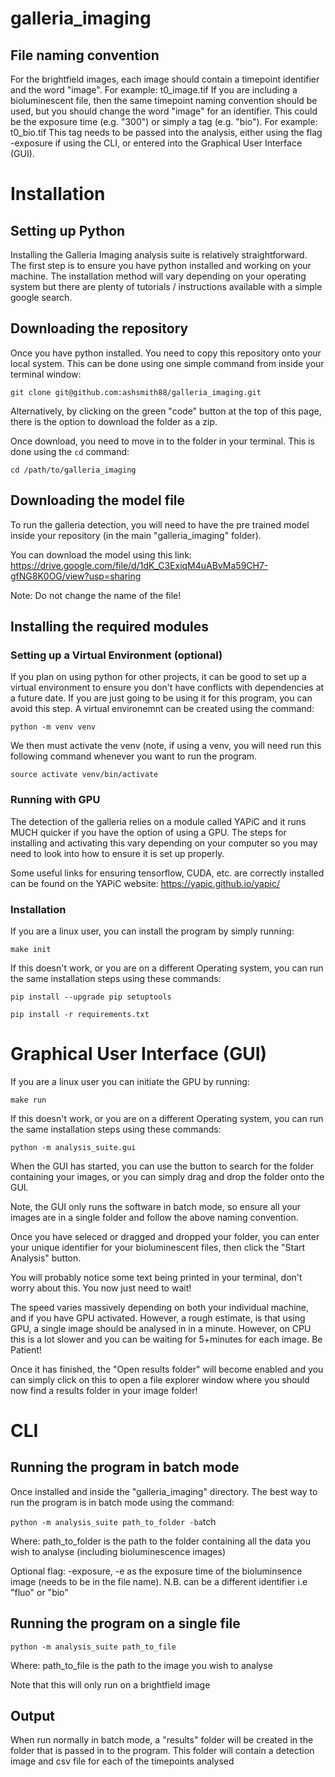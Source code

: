 # galleria_imaging


## File naming convention
For the brightfield images, each image should contain a timepoint identifier and the word "image". For example:
t0_image.tif
If you are including a bioluminescent file, then the same timepoint naming convention should be used, but you should change the word "image" for an identifier. This could be the exposure time (e.g. "300") or simply a tag (e.g. "bio"). For example:
t0_bio.tif
This tag needs to be passed into the analysis, either using the flag -exposure if using the CLI, or entered into the Graphical User Interface (GUI).


# Installation 

## Setting up Python

Installing the Galleria Imaging analysis suite is relatively straightforward. The first step is to ensure you have python installed and working on your machine. 
The installation method will vary depending on your operating system but there are plenty of tutorials / instructions available with a simple google search. 

## Downloading the repository

Once you have python installed. You need to copy this repository onto your local system. This can be done using one simple command from inside your terminal window:

```git clone git@github.com:ashsmith88/galleria_imaging.git```

Alternatively, by clicking on the green "code" button at the top of this page, there is the option to download the folder as a zip.

Once download, you need to move in to the folder in your terminal. This is done using the ```cd``` command:

```cd /path/to/galleria_imaging```

## Downloading the model file


To run the galleria detection, you will need to have the pre trained model inside your repository (in the main "galleria_imaging" folder).

You can download the model using this link: https://drive.google.com/file/d/1dK_C3ExiqM4uABvMa59CH7-gfNG8K0OG/view?usp=sharing

Note: Do not change the name of the file!


## Installing the required modules 

### Setting up a Virtual Environment (optional)

If you plan on using python for other projects, it can be good to set up a virtual environment to ensure you don't have conflicts with dependencies at a future date.
If you are just going to be using it for this program, you can avoid this step.
A virtual environemnt can be created using the command:

```python -m venv venv```

We then must activate the venv (note, if using a venv, you will need run this following command whenever you want to run the program. 

```source activate venv/bin/activate```

### Running with GPU

The detection of the galleria relies on a module called YAPiC and it runs MUCH quicker if you have the option of using a GPU. 
The steps for installing and activating this vary depending on your computer so you may need to look into how to ensure it is set up properly. 

Some useful links for ensuring tensorflow, CUDA, etc. are correctly installed can be found on the YAPiC website:
https://yapic.github.io/yapic/


### Installation 

If you are a linux user, you can install the program by simply running:

```make init```

If this doesn't work, or you are on a different Operating system, you can run the same installation steps using these commands:

```pip install --upgrade pip setuptools```

```pip install -r requirements.txt```

# Graphical User Interface (GUI)

If you are a linux user you can initiate the GPU by running:

```make run```

If this doesn't work, or you are on a different Operating system, you can run the same installation steps using these commands:

```python -m analysis_suite.gui```

When the GUI has started, you can use the button to search for the folder containing your images, or you can simply drag and drop the folder onto the GUI. 

Note, the GUI only runs the software in batch mode, so ensure all your images are in a single folder and follow the above naming convention. 

Once you have seleced or dragged and dropped your folder, you can enter your unique identifier for your bioluminescent files, then click the "Start Analysis" button.

You will probably notice some text being printed in your terminal, don't worry about this. You now just need to wait!

The speed varies massively depending on both your individual machine, and if you have GPU activated. However, a rough estimate, is that using GPU, a single image should be analysed in in a minute. However, on CPU this is a lot slower and you can be waiting for 5+minutes for each image. Be Patient!

Once it has finished, the "Open results folder" will become enabled and you can simply click on this to open a file explorer window where you should now find a results folder in your image folder!

# CLI

## Running the program in batch mode

Once installed and inside the "galleria_imaging" directory. The best way to run the program is in batch mode using the command:

```python -m analysis_suite path_to_folder -ba```tch

Where:
path_to_folder is the path to the folder containing all the data you wish to analyse (including bioluminescence images)

Optional flag:
-exposure, -e as the exposure time of the bioluminsence image (needs to be in the file name). N.B. can be a different identifier i.e "fluo" or "bio"

## Running the program on a single file

```python -m analysis_suite path_to_file```

Where:
path_to_file is the path to the image you wish to analyse

Note that this will only run on a brightfield image

## Output

When run normally in batch mode, a "results" folder will be created in the folder that is passed in to the program.
This folder will contain a detection image and csv file for each of the timepoints analysed
